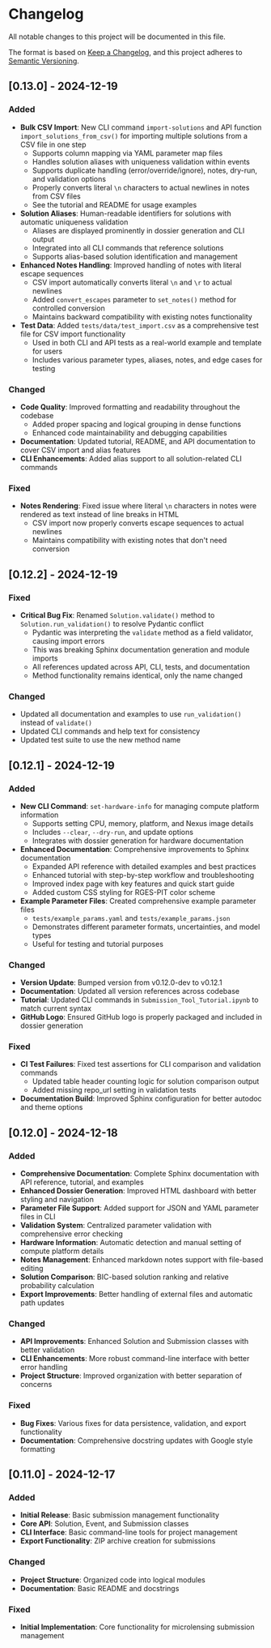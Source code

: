# Changelog

All notable changes to this project will be documented in this file.

The format is based on [Keep a Changelog](https://keepachangelog.com/en/1.0.0/),
and this project adheres to [Semantic Versioning](https://semver.org/spec/v2.0.0.html).

## [0.13.0] - 2024-12-19

### Added
- **Bulk CSV Import**: New CLI command `import-solutions` and API function `import_solutions_from_csv()` for importing multiple solutions from a CSV file in one step
  - Supports column mapping via YAML parameter map files
  - Handles solution aliases with uniqueness validation within events
  - Supports duplicate handling (error/override/ignore), notes, dry-run, and validation options
  - Properly converts literal `\n` characters to actual newlines in notes from CSV files
  - See the tutorial and README for usage examples
- **Solution Aliases**: Human-readable identifiers for solutions with automatic uniqueness validation
  - Aliases are displayed prominently in dossier generation and CLI output
  - Integrated into all CLI commands that reference solutions
  - Supports alias-based solution identification and management
- **Enhanced Notes Handling**: Improved handling of notes with literal escape sequences
  - CSV import automatically converts literal `\n` and `\r` to actual newlines
  - Added `convert_escapes` parameter to `set_notes()` method for controlled conversion
  - Maintains backward compatibility with existing notes functionality
- **Test Data**: Added `tests/data/test_import.csv` as a comprehensive test file for CSV import functionality
  - Used in both CLI and API tests as a real-world example and template for users
  - Includes various parameter types, aliases, notes, and edge cases for testing

### Changed
- **Code Quality**: Improved formatting and readability throughout the codebase
  - Added proper spacing and logical grouping in dense functions
  - Enhanced code maintainability and debugging capabilities
- **Documentation**: Updated tutorial, README, and API documentation to cover CSV import and alias features
- **CLI Enhancements**: Added alias support to all solution-related CLI commands

### Fixed
- **Notes Rendering**: Fixed issue where literal `\n` characters in notes were rendered as text instead of line breaks in HTML
  - CSV import now properly converts escape sequences to actual newlines
  - Maintains compatibility with existing notes that don't need conversion

## [0.12.2] - 2024-12-19

### Fixed
- **Critical Bug Fix**: Renamed `Solution.validate()` method to `Solution.run_validation()` to resolve Pydantic conflict
  - Pydantic was interpreting the `validate` method as a field validator, causing import errors
  - This was breaking Sphinx documentation generation and module imports
  - All references updated across API, CLI, tests, and documentation
  - Method functionality remains identical, only the name changed

### Changed
- Updated all documentation and examples to use `run_validation()` instead of `validate()`
- Updated CLI commands and help text for consistency
- Updated test suite to use the new method name

## [0.12.1] - 2024-12-19

### Added
- **New CLI Command**: `set-hardware-info` for managing compute platform information
  - Supports setting CPU, memory, platform, and Nexus image details
  - Includes `--clear`, `--dry-run`, and update options
  - Integrates with dossier generation for hardware documentation
- **Enhanced Documentation**: Comprehensive improvements to Sphinx documentation
  - Expanded API reference with detailed examples and best practices
  - Enhanced tutorial with step-by-step workflow and troubleshooting
  - Improved index page with key features and quick start guide
  - Added custom CSS styling for RGES-PIT color scheme
- **Example Parameter Files**: Created comprehensive example parameter files
  - `tests/example_params.yaml` and `tests/example_params.json`
  - Demonstrates different parameter formats, uncertainties, and model types
  - Useful for testing and tutorial purposes

### Changed
- **Version Update**: Bumped version from v0.12.0-dev to v0.12.1
- **Documentation**: Updated all version references across codebase
- **Tutorial**: Updated CLI commands in `Submission_Tool_Tutorial.ipynb` to match current syntax
- **GitHub Logo**: Ensured GitHub logo is properly packaged and included in dossier generation

### Fixed
- **CI Test Failures**: Fixed test assertions for CLI comparison and validation commands
  - Updated table header counting logic for solution comparison output
  - Added missing repo_url setting in validation tests
- **Documentation Build**: Improved Sphinx configuration for better autodoc and theme options

## [0.12.0] - 2024-12-18

### Added
- **Comprehensive Documentation**: Complete Sphinx documentation with API reference, tutorial, and examples
- **Enhanced Dossier Generation**: Improved HTML dashboard with better styling and navigation
- **Parameter File Support**: Added support for JSON and YAML parameter files in CLI
- **Validation System**: Centralized parameter validation with comprehensive error checking
- **Hardware Information**: Automatic detection and manual setting of compute platform details
- **Notes Management**: Enhanced markdown notes support with file-based editing
- **Solution Comparison**: BIC-based solution ranking and relative probability calculation
- **Export Improvements**: Better handling of external files and automatic path updates

### Changed
- **API Improvements**: Enhanced Solution and Submission classes with better validation
- **CLI Enhancements**: More robust command-line interface with better error handling
- **Project Structure**: Improved organization with better separation of concerns

### Fixed
- **Bug Fixes**: Various fixes for data persistence, validation, and export functionality
- **Documentation**: Comprehensive docstring updates with Google style formatting

## [0.11.0] - 2024-12-17

### Added
- **Initial Release**: Basic submission management functionality
- **Core API**: Solution, Event, and Submission classes
- **CLI Interface**: Basic command-line tools for project management
- **Export Functionality**: ZIP archive creation for submissions

### Changed
- **Project Structure**: Organized code into logical modules
- **Documentation**: Basic README and docstrings

### Fixed
- **Initial Implementation**: Core functionality for microlensing submission management
